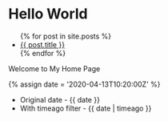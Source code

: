 ---
---

# Hello World

<ul>
  {% for post in site.posts %}
    <li>
      <a href="{{ post.url | prepend: site.baseurl }}">{{ post.title }}</a>
    </li>
  {% endfor %}
</ul>

Welcome to My Home Page

{% assign date = '2020-04-13T10:20:00Z' %}

- Original date - {{ date }}
- With timeago filter - {{ date | timeago }}
